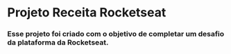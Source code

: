 ﻿# Projeto Receita Rocketseat
### Esse projeto foi criado com o objetivo de completar um desafio da plataforma da Rocketseat.
